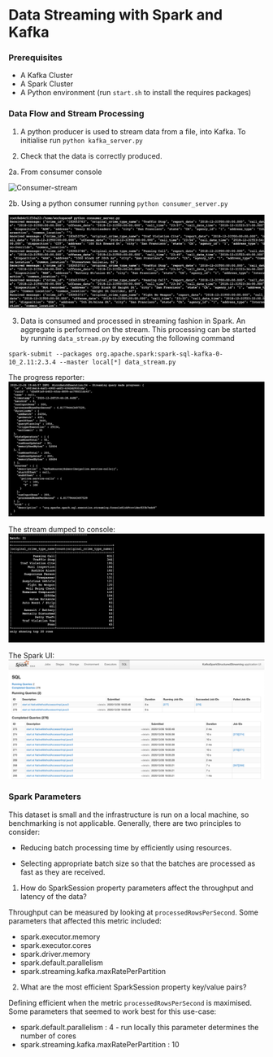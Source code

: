# Data Streaming with Spark and Kafka


### Prerequisites

* A Kafka Cluster
* A Spark Cluster
* A Python environment (run `start.sh` to install the requires packages)

### Data Flow and Stream Processing

1. A python producer is used to stream data from a file, into Kafka. To initialise run `python kafka_server.py`

2. Check that the data is correctly produced.

2a. From consumer console 


![Consumer-stream](media/consumer.gif)

2b. Using a python consumer running `python consumer_server.py`

![Consumer-server](media/consumer.png)


3. Data is consumed and processed in streaming fashion in Spark. An aggregate is performed on the stream. This processing can be started by running `data_stream.py` by executing the following command 
```
spark-submit --packages org.apache.spark:spark-sql-kafka-0-10_2.11:2.3.4 --master local[*] data_stream.py
```

The progress reporter:
![Progress Reporter](media/progress.png)

The stream dumped to console:
![Aggregation Stream](media/stream.gif)

The Spark UI:
![Spark UI](media/sparkui.png)


### Spark Parameters

This dataset is small and the infrastructure is run on a local machine, so benchmarking is not applicable. 
Generally, there are two principles to consider:

* Reducing batch processing time by efficiently using resources.

* Selecting appropriate batch size so that the batches are processed as fast as they are received.


1. How do SparkSession property parameters affect the throughput and latency of the data?

Throughput can be measured by looking at `processedRowsPerSecond`. Some parameters that affected this metric included:

* spark.executor.memory 
* spark.executor.cores  
* spark.driver.memory 
* spark.default.parallelism 
* spark.streaming.kafka.maxRatePerPartition 


2. What are the most efficient SparkSession property key/value pairs? 

Defining efficient when the metric `processedRowsPerSecond` is maximised. Some parameters that seemed to work best for this use-case: 


* spark.default.parallelism : 4 - run locally this parameter determines the number of cores
* spark.streaming.kafka.maxRatePerPartition : 10



